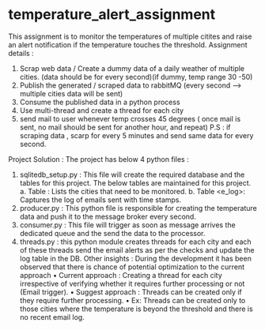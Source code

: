# temperature_alert_assignment
This assignment is to monitor the temperatures of multiple citites and raise an alert notification if the temperature touches the threshold.
Assignment details : 
1) Scrap web data / Create a dummy data of a daily weather of multiple cities. (data should be for every second)(if dummy, temp range 30 -50)
2) Publish the generated / scraped data to rabbitMQ (every second --> multiple cities data will be sent)
3) Consume the published data in a python process
4) Use multi-thread and create a thread for each city
5) send mail to user whenever temp crosses 45 degrees ( once mail is sent, no mail should be sent for another hour, and repeat)
P.S : if scraping data , scarp for every 5 minutes and send same data for every second.

 
Project Solution :
The project has below 4 python files : 
1.	sqlitedb_setup.py  : This file will create the required database and the tables for this project. The below tables are maintained for this project.
a.	Table <cities> : Lists the cities that need to be monitored.
b.	Table <e_log>: Captures the log of emails sent with time stamps.
2.	producer.py : This python file is responsible for creating the temperature data and push it to the message broker every second.
3.	consumer.py : This file will trigger as soon as message arrives the dedicated queue and the send the data to the processor.
4.	threads.py : this python module creates threads for each city and each of these threads send the email alerts as per the checks and update the log table in the DB.
Other insights :
During the development it has been observed that there is chance of potential optimization to the current approach
•	Current approach : Creating a thread for each city irrespective of verifying whether it requires further processing or not (Email trigger).
•	Suggest approach : Threads can be created only if they require further processing. 
•	Ex: Threads can be created only to those cities where the temperature is beyond the threshold and there is no recent email log.

